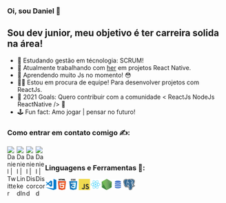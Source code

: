 ### Oi, sou Daniel 👋

## Sou dev junior, meu objetivo é ter carreira solida na área!

- 🔭 Estudando gestão em técnologia: SCRUM!
- 🚧 Atualmente trabalhando com [her] em projetos React Native.
- 🌱 Aprendendo muito Js no momento! 😳
- 👯‍♂️ Estou em procura de equipe! Para desenvolver projetos com ReactJs.
- 🥅 2021 Goals: Quero contribuir com a comunidade < ReactJs NodeJs ReactNative /> 🚶
- 🕹️ Fun fact: Amo jogar | pensar no futuro!


### Como entrar em contato comigo ✍️: 

[<img align="left" alt="Daniel | Twitter" width="22px" src="https://cdn.jsdelivr.net/npm/simple-icons@v3/icons/twitter.svg" />][twitter]
[<img align="left" alt="Daniel | LinkedIn" width="22px" src="https://cdn.jsdelivr.net/npm/simple-icons@v3/icons/linkedin.svg" />][linkedin]
[<img align="left" alt="Daniel | Discord" width="22px" src="https://cdn.jsdelivr.net/npm/simple-icons@v3/icons/discord.svg" />][discord]
[<img align="left" alt="Daniel | Discord" width="22px" src="https://cdn.jsdelivr.net/npm/simple-icons@v3/icons/whatsapp.svg" />][whatsapp]


<br />

### Linguagens e Ferramentas 🧰:

[<img align="left" alt="Visual Studio Code" width="26px" src="https://raw.githubusercontent.com/github/explore/80688e429a7d4ef2fca1e82350fe8e3517d3494d/topics/visual-studio-code/visual-studio-code.png" />][vscode]
[<img align="left" alt="HTML5" width="26px" src="https://raw.githubusercontent.com/github/explore/80688e429a7d4ef2fca1e82350fe8e3517d3494d/topics/html/html.png" />][html5]
[<img align="left" alt="CSS3" width="26px" src="https://raw.githubusercontent.com/github/explore/80688e429a7d4ef2fca1e82350fe8e3517d3494d/topics/css/css.png" />][cssplaylist]
[<img align="left" alt="JavaScript" width="26px" src="https://raw.githubusercontent.com/github/explore/80688e429a7d4ef2fca1e82350fe8e3517d3494d/topics/javascript/javascript.png" />][jsplaylist]
[<img align="left" alt="ReactJs" width="26px" src="https://raw.githubusercontent.com/github/explore/80688e429a7d4ef2fca1e82350fe8e3517d3494d/topics/react/react.png" />][reactplaylist]
[<img align="left" alt="Node.js" width="26px" src="https://raw.githubusercontent.com/github/explore/80688e429a7d4ef2fca1e82350fe8e3517d3494d/topics/nodejs/nodejs.png" />][nodejs]
[<img align="left" alt="sqlite" width="26px" src="https://raw.githubusercontent.com/github/explore/80688e429a7d4ef2fca1e82350fe8e3517d3494d/topics/sql/sql.png" />][sqlite]
[<img align="left" alt="postgresql" width="26px" src="https://raw.githubusercontent.com/github/explore/80688e429a7d4ef2fca1e82350fe8e3517d3494d/topics/postgresql/postgresql.png" />][postgresql]


<br />
<br />

[twitter]: https://twitter.com/dancnascimento_
[vscode]: https://www.youtube.com/watch?v=FCC2GbStmfc
[linkedin]: https://www.linkedin.com/in/daniel-nascimento-67454b157/
[postgresql]: https://www.youtube.com/watch?v=0vHs-a8zLf4
[sqlite]: https://www.sqlite.org/index.html
[nodejs]: https://nodejs.org/en/
[html5]: https://www.youtube.com/watch?v=epDCjksKMok&list=PLHz_AreHm4dlAnJ_jJtV29RFxnPHDuk9o
[jsplaylist]: https://www.youtube.com/playlist?list=PLkwxH9e_vrALRJKu7wfXby3MKeflhTu6B
[cssplaylist]: https://www.youtube.com/watch?v=epDCjksKMok&list=PLHz_AreHm4dlAnJ_jJtV29RFxnPHDuk9o
[reactplaylist]: https://www.youtube.com/watch?v=Ws9WVHhNq5M&t=597s
[discord]:https://discord.com/channels/@me
[whatsapp]:https://api.whatsapp.com/send?phone=5521966305390&text=Ola!
[her]:https://twitter.com/HesSoftDev
